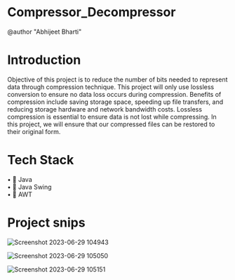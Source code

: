 # Compressor_Decompressor
@author "Abhijeet Bharti" 
# Introduction
Objective of this project is to reduce the number of bits needed to represent data through compression technique. This project will only use lossless conversion to ensure no data loss occurs during compression. Benefits of compression include saving storage space, speeding up file transfers, and reducing storage hardware and network bandwidth costs. Lossless compression is essential to ensure data is not lost while compressing. In this project, we will ensure that our compressed files can be restored to their original form.
# Tech Stack
• 🔴 Java  
• 🔴 Java Swing  
• 🔴 AWT
# Project snips

![Screenshot 2023-06-29 104943](https://github.com/Abhijeetleo/Compressor_Decompressor/assets/134223652/5ad309c0-74f9-47b4-b9b5-b4f3d4a6a3dc)

![Screenshot 2023-06-29 105050](https://github.com/Abhijeetleo/Compressor_Decompressor/assets/134223652/aff5589a-aaa5-46df-923b-428461b8f04e)

![Screenshot 2023-06-29 105151](https://github.com/Abhijeetleo/Compressor_Decompressor/assets/134223652/53aa8298-23ac-4913-94c3-faf12e2c18e3)

